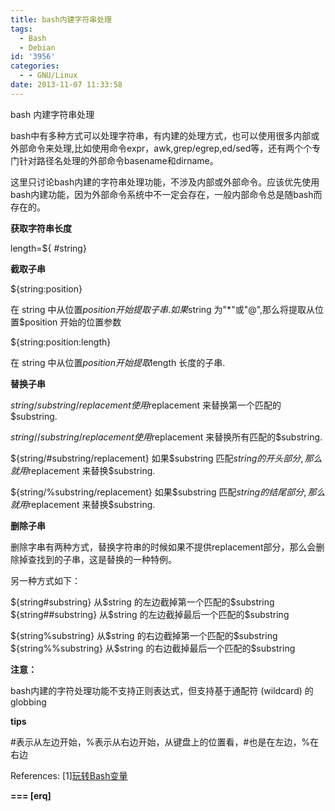```yaml
---
title: bash内建字符串处理
tags:
  - Bash
  - Debian
id: '3956'
categories:
  - - GNU/Linux
date: 2013-11-07 11:33:58
---
```


bash 内建字符串处理
<!-- more -->
bash中有多种方式可以处理字符串，有内建的处理方式，也可以使用很多内部或外部命令来处理,比如使用命令expr，awk,grep/egrep,ed/sed等，还有两个个专门针对路径名处理的外部命令basename和dirname。

这里只讨论bash内建的字符串处理功能，不涉及内部或外部命令。应该优先使用bash内建功能，因为外部命令系统中不一定会存在，一般内部命令总是随bash而存在的。

**获取字符串长度**

length=${ #string}

**截取子串**

${string:position}

在 string 中从位置$position 开始提取子串.
如果$string 为"*"或"@",那么将提取从位置$position 开始的位置参数

${string:position:length}

在 string 中从位置$position 开始提取$length 长度的子串.

**替换子串**

${string/substring/replacement}
使用$replacement 来替换第一个匹配的$substring.

${string//substring/replacement}
使用$replacement 来替换所有匹配的$substring.

${string/#substring/replacement}
如果$substring 匹配$string 的开头部分,那么就用$replacement 来替换$substring.

${string/%substring/replacement}
如果$substring 匹配$string 的结尾部分,那么就用$replacement 来替换$substring.

**删除子串**

删除字串有两种方式，替换字符串的时候如果不提供replacement部分，那么会删除掉查找到的子串，这是替换的一种特例。

另一种方式如下：

${string#substring}
从$string 的左边截掉第一个匹配的$substring
${string##substring}
从$string 的左边截掉最后一个匹配的$substring

${string%substring}
从$string 的右边截掉第一个匹配的$substring
${string%%substring}
从$string 的右边截掉最后一个匹配的$substring

**注意：**

bash内建的字符处理功能不支持正则表达式，但支持基于通配符 (wildcard) 的globbing

**tips**

#表示从左边开始，%表示从右边开始，从键盘上的位置看，#也是在左边，%在右边

References:
\[1\][玩转Bash变量](https://segmentfault.com/a/1190000002539169)

**\===
\[erq\]**